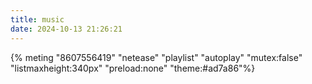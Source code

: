 ```yaml
---
title: music
date: 2024-10-13 21:26:21
---
```


<link rel="stylesheet" href="https://cdn.jsdelivr.net/npm/aplayer@1.10/dist/APlayer.min.css">
<script src="https://cdn.jsdelivr.net/npm/aplayer@1.10/dist/APlayer.min.js"></script>
<script src="https://cdn.jsdelivr.net/npm/meting@1.2/dist/Meting.min.js"></script>

{% meting "8607556419" "netease" "playlist" "autoplay" "mutex:false" "listmaxheight:340px" "preload:none" "theme:#ad7a86"%}

